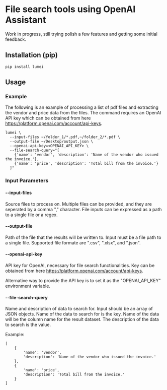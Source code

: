 File search tools using OpenAI Assistant
===========================

Work in progress, still trying polish a few features and getting some initial feedback.

## Installation (pip)

    pip install lumei

## Usage

### Example

The following is an example of processing a list of pdf files and extracting the vendor and price data from the files.
The command requires an OpenAI API key which can be obtained from here https://platform.openai.com/account/api-keys.

```
lumei \
  --input-files ~/folder_1/*.pdf,~/folder_2/*.pdf \
  --output-file ~/Desktop/output.json \
  --openai-api-key=<OPENAI_API_KEY> \
  --file-search-query="[
  	{'name': 'vendor', 'description': 'Name of the vendor who issued the invoice.'}, 
  	{'name': 'price', 'description': 'Total bill from the invoice.'}
  ]"
```

### Input Parameters

#### --input-files

Source files to process on. 
Multiple files can be provided, and they are seperated by a comma "," character. 
File inputs can be expressed as a path to a single file or a regex.

#### --output-file

Path of the file that the results will be written to.
Input must be a file path to a single file.
Supported file formate are ".csv", ".xlsx", and ".json".

#### --openai-api-key

API key for OpenAI, necessary for file search functionalities. 
Key can be obtained from here https://platform.openai.com/account/api-keys.

Alternative way to provide the API key is to set it as the "OPENAI_API_KEY" environment variable.

#### --file-search-query

Name and description of data to search for.
Input should be an array of JSON objects.
Name of the data to search for is the key. Name of the data will be the column name for the result dataset.
The description of the data to search is the value.

Example:
```
[
    {
        'name': 'vendor', 
        'description': 'Name of the vendor who issued the invoice.'
    }, 
    {
        'name': 'price', 
        'description': 'Total bill from the invoice.'
    }
]
```